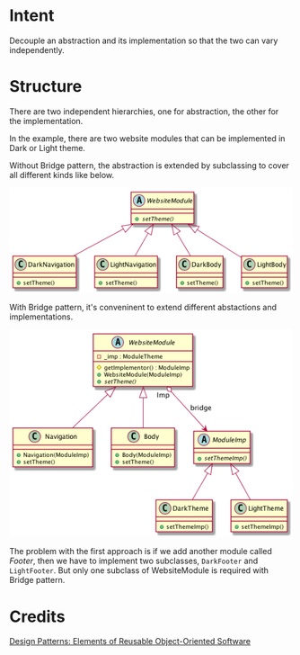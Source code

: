 # Intent
Decouple an abstraction and its implementation so that the two can vary independently.

# Structure
There are two independent hierarchies, one for abstraction, the other for the implementation.

In the example, there are two website modules that can be implemented in Dark or Light theme.

Without Bridge pattern, the abstraction is extended by subclassing to cover all different kinds like below.

![Bridge](./bridge0.png "Bridge")

With Bridge pattern, it's conveninent to extend different abstactions and implementations.

![Bridge](./bridge.png "Bridge")

The problem with the first approach is if we add another module called _Footer_, then we have to implement two subclasses, `DarkFooter` and `LightFooter`. But only one subclass of WebsiteModule is required with Bridge pattern.

# Credits
[Design Patterns: Elements of Reusable Object-Oriented Software](http://www.amazon.com/Design-Patterns-Elements-Reusable-Object-Oriented/dp/0201633612)
